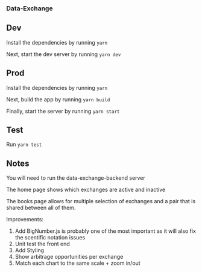 ### Data-Exchange

## Dev
Install the dependencies by running 
`yarn`

Next, start the dev server by running `yarn dev`

## Prod

Install the dependencies by running 
`yarn`

Next, build the app by running `yarn build`

Finally, start the server by running `yarn start`

## Test

Run `yarn test`

## Notes

You will need to run the data-exchange-backend server

The home page shows which exchanges are active and inactive

The books page allows for multiple selection of exchanges and a pair that is shared between all of them.

Improvements:
1. Add BigNumber.js is probably one of the most important as it will also fix the scentific notation issues
2. Unit test the front end
3. Add Styling
4. Show arbitrage opportunities per exchange
5. Match each chart to the same scale + zoom in/out
